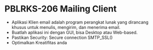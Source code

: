 # PBLRKS-206 Mailing Client
- Aplikasi Klien email adalah program perangkat lunak yang dirancang khusus untuk menulis, mengirim, dan menerima email. 
- Buatlah aplikasi ini dengan GUI, bisa Desktop atau Web-based. 
- Pastikan Security: Secure connection SMTP_SSL() 
- Optimalkan Kreatifitas anda
